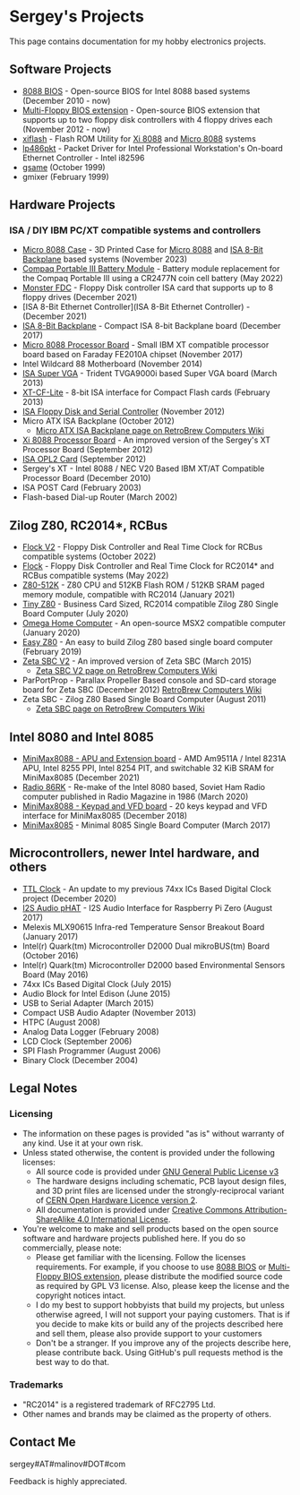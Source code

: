 # Sergey's Projects

This page contains documentation for my hobby electronics projects.

## Software Projects

* [8088 BIOS](https://github.com/skiselev/8088_bios) - Open-source BIOS for Intel 8088 based systems (December 2010 - now)
* [Multi-Floppy BIOS extension](https://github.com/skiselev/floppy_bios) - Open-source BIOS extension that supports up to two floppy disk controllers with 4 floppy drives each (November 2012 - now)
* [xiflash](https://github.com/skiselev/xiflash) - Flash ROM Utility for [Xi 8088](https://github.com/skiselev/xi_8088) and [Micro 8088](https://github.com/skiselev/micro_8088) systems
* [lp486pkt](https://github.com/skiselev/lp486pkt) - Packet Driver for Intel Professional Workstation's On-board Ethernet Controller - Intel i82596
* [gsame](gsame/) (October 1999)
* gmixer (February 1999)

## Hardware Projects

### ISA / DIY IBM PC/XT compatible systems and controllers

* [Micro 8088 Case](https://github.com/skiselev/micro_8088_case) - 3D Printed Case for [Micro 8088](https://github.com/skiselev/micro_8088) and [ISA 8-Bit Backplane](https://github.com/skiselev/isa8_backplane) based systems (November 2023)
* [Compaq Portable III Battery Module](https://github.com/skiselev/compaq-portable-iii-battery) - Battery module replacement for the Compaq Portable III using a CR2477N coin cell battery (May 2022)
* [Monster FDC](https://github.com/skiselev/monster-fdc) - Floppy Disk controller ISA card that supports up to 8 floppy drives (December 2021)
* [ISA 8-Bit Ethernet Controller](ISA 8-Bit Ethernet Controller) - (December 2021)
* [ISA 8-Bit Backplane](https://github.com/skiselev/isa8_backplane) - Compact ISA 8-bit Backplane board (December 2017)
* [Micro 8088 Processor Board](https://github.com/skiselev/micro_8088) - Small IBM XT compatible processor board based on Faraday FE2010A chipset (November 2017)
* Intel Wildcard 88 Motherboard (November 2014)
* [ISA Super VGA](https://github.com/skiselev/isa-super-vga) - Trident TVGA9000i based Super VGA board (March 2013)
* [XT-CF-Lite](https://github.com/skiselev/xt-cf-lite-v4) - 8-bit ISA interface for Compact Flash cards (February 2013)
* [ISA Floppy Disk and Serial Controller](https://github.com/skiselev/isa-fdc) (November 2012)
* Micro ATX ISA Backplane (October 2012)
  * [Micro ATX ISA Backplane page on RetroBrew Computers Wiki](https://www.retrobrewcomputers.org/doku.php?id=boards:isa:isa-backplane:start)
* [Xi 8088 Processor Board](https://github.com/skiselev/xi_8088) - An improved version of the Sergey's XT Processor Board (September 2012)
* [ISA OPL2 Card](https://github.com/skiselev/isa-opl2) (September 2012)
* Sergey's XT - Intel 8088 / NEC V20 Based IBM XT/AT Compatible Processor Board (December 2010)
* ISA POST Card (February 2003)
* Flash-based Dial-up Router (March 2002)

## Zilog Z80, RC2014*, RCBus

* [Flock V2](https://github.com/skiselev/flock-v2) - Floppy Disk Controller and Real Time Clock for RCBus compatible systems (October 2022)
* [Flock](https://github.com/skiselev/flock) - Floppy Disk Controller and Real Time Clock for RC2014* and RCBus compatible systems (May 2022)
* [Z80-512K](https://github.com/skiselev/Z80-512K) - Z80 CPU and 512KB Flash ROM / 512KB SRAM paged memory module, compatible with RC2014 (January 2021)
* [Tiny Z80](https://github.com/skiselev/tiny_z80) - Business Card Sized, RC2014 compatible Zilog Z80 Single Board Computer (July 2020)
* [Omega Home Computer](https://github.com/skiselev/omega) - An open-source MSX2 compatible computer (January 2020)
* [Easy Z80](https://github.com/skiselev/easy_z80) - An easy to build Zilog Z80 based single board computer (February 2019)
* [Zeta SBC V2](https://github.com/skiselev/zeta_sbc) - An improved version of Zeta SBC (March 2015)
  * [Zeta SBC V2 page on RetroBrew Computers Wiki](https://www.retrobrewcomputers.org/doku.php?id=boards:sbc:zetav2:start)
* ParPortProp - Parallax Propeller Based console and SD-card storage board for Zeta SBC (December 2012) [RetroBrew Computers Wiki](https://www.retrobrewcomputers.org/doku.php?id=boards:other:parportprop:start)
* Zeta SBC - Zilog Z80 Based Single Board Computer (August 2011)
  * [Zeta SBC page on RetroBrew Computers Wiki](https://www.retrobrewcomputers.org/doku.php?id=boards:sbc:zeta:start)

## Intel 8080 and Intel 8085

* [MiniMax8088 - APU and Extension board](https://github.com/skiselev/minimax8085-apu-ext) - AMD Am9511A / Intel 8231A APU, Intel 8255 PPI, Intel 8254 PIT, and switchable 32 KiB SRAM for MiniMax8085 (December 2021)
* [Radio 86RK](https://github.com/skiselev/radio-86rk) - Re-make of the Intel 8080 based, Soviet Ham Radio computer published in Radio Magazine in 1986 (March 2020)
* [MiniMax8088 - Keypad and VFD board](https://github.com/skiselev/minimax8085-keypad-vfd) - 20 keys keypad and VFD interface for MiniMax8085 (December 2018)
* [MiniMax8085](https://github.com/skiselev/minimax8085) - Minimal 8085 Single Board Computer (March 2017)

## Microcontrollers, newer Intel hardware, and others

* [TTL Clock](https://github.com/skiselev/ttl-clock) - An update to my previous 74xx ICs Based Digital Clock project (December 2020)
* [I2S Audio pHAT](https://github.com/skiselev/i2s_audio_phat) - I2S Audio Interface for Raspberry Pi Zero (August 2017)
* Melexis MLX90615 Infra-red Temperature Sensor Breakout Board (January 2017)
* Intel(r) Quark(tm) Microcontroller D2000 Dual mikroBUS(tm) Board (October 2016)
* Intel(r) Quark(tm) Microcontroller D2000 based Environmental Sensors Board (May 2016)
* 74xx ICs Based Digital Clock (July 2015)
* Audio Block for Intel Edison (June 2015)
* USB to Serial Adapter (March 2015)
* Compact USB Audio Adapter (November 2013)
* HTPC (August 2008)
* Analog Data Logger (February 2008)
* LCD Clock (September 2006)
* SPI Flash Programmer (August 2006)
* Binary Clock (December 2004)

## Legal Notes

### Licensing

* The information on these pages is provided "as is" without warranty of any kind. Use it at your own risk.
* Unless stated otherwise, the content is provided under the following licenses:
  * All source code is provided under [GNU General Public License v3](license-gpl-3.0.txt)
  * The hardware designs including schematic, PCB layout design files, and 3D print files are licensed under the strongly-reciprocal variant of [CERN Open Hardware Licence version 2](license-cern_ohl_s_v2.txt).
  * All documentation is provided under [Creative Commons Attribution-ShareAlike 4.0 International License](license-cc-by-sa-4.0.txt).
* You're welcome to make and sell products based on the open source software and hardware projects published here. If you do so commercially, please note:
  * Please get familiar with the licensing. Follow the licenses requirements. For example, if you choose to use [8088 BIOS](https://github.com/skiselev/8088_bios) or [Multi-Floppy BIOS extension](https://github.com/skiselev/floppy_bios), please distribute the modified source code as required by GPL V3 license. Also, please keep the license and the copyright notices intact.
  * I do my best to support hobbyists that build my projects, but unless otherwise agreed, I will not support your paying customers. That is if you decide to make kits or build any of the projects described here and sell them, please also provide support to your customers
  * Don't be a stranger. If you improve any of the projects describe here, please contribute back. Using GitHub's pull requests method is the best way to do that.

### Trademarks
* "RC2014" is a registered trademark of RFC2795 Ltd.
* Other names and brands may be claimed as the property of others.

## Contact Me

sergey#AT#malinov#DOT#com

Feedback is highly appreciated.

